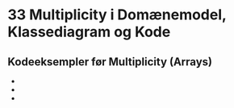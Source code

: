 # 33 Multiplicity i Domænemodel, Klassediagram og Kode

## Kodeeksempler før Multiplicity (Arrays)

* [](Account.java)
* [](Customer.java)
* [](MainFile.java)

